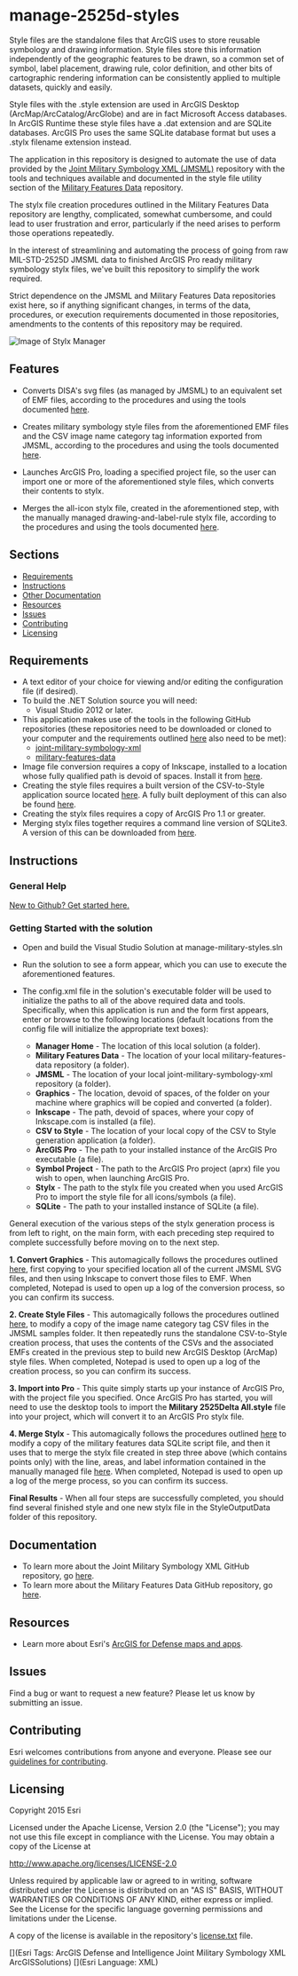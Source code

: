 # manage-2525d-styles
Style files are the standalone files that ArcGIS uses to store reusable symbology and drawing information.  Style files store this information independently of the geographic features to be drawn, so a common set of symbol, label placement, drawing rule, color definition, and other bits of cartographic rendering information can be consistently applied to multiple datasets, quickly and easily.

Style files with the .style extension are used in ArcGIS Desktop (ArcMap/ArcCatalog/ArcGlobe) and are in fact Microsoft Access databases.  In ArcGIS Runtime these style files have a .dat extension and are SQLite databases.  ArcGIS Pro uses the same SQLite database format but uses a .stylx filename extension instead.

The application in this repository is designed to automate the use of data provided by the [Joint Military Symbology XML (JMSML)](https://github.com/Esri/joint-military-symbology-xml) repository with the tools and techniques available and documented in the style file utility section of the [Military Features Data](https://github.com/Esri/military-features-data) repository.

The stylx file creation procedures outlined in the Military Features Data repository are lengthy, complicated, somewhat cumbersome, and could lead to user frustration and error, particularly if the need arises to perform those operations repeatedly.  

In the interest of streamlining and automating the process of going from raw MIL-STD-2525D JMSML data to finished ArcGIS Pro ready military symbology stylx files, we've built this repository to simplify the work required.

Strict dependence on the JMSML and Military Features Data repositories exist here, so if anything significant changes, in terms of the data, procedures, or execution requirements documented in those repositories, amendments to the contents of this repository may be required.

![Image of Stylx Manager]( screen.png )

## Features

* Converts DISA's svg files (as managed by JMSML) to an equivalent set of EMF files, according to the procedures and using the tools documented [here](https://github.com/Esri/military-features-data/tree/master/data/mil2525d/utilities/style-utilities/image-conversion-utilities).

* Creates military symbology style files from the aforementioned EMF files and the CSV image name category tag information exported from JMSML, according to the procedures and using the tools documented [here](https://github.com/Esri/military-features-data/tree/master/data/mil2525d/utilities/style-utilities/image-conversion-utilities).

* Launches ArcGIS Pro, loading a specified project file, so the user can import one or more of the aforementioned style files, which converts their contents to stylx.

* Merges the all-icon stylx file, created in the aforementioned step, with the manually managed drawing-and-label-rule stylx file, according to the procedures and using the tools documented [here](https://github.com/Esri/military-features-data/tree/master/data/mil2525d/utilities/style-utilities/merge-stylx-utilities).

## Sections

* [Requirements](#requirements)
* [Instructions](#instructions)
* [Other Documentation](#documentation)
* [Resources](#resources)
* [Issues](#issues)
* [Contributing](#contributing)
* [Licensing](#licensing)

## Requirements

* A text editor of your choice for viewing and/or editing the configuration file (if desired).
* To build the .NET Solution source you will need:
    * Visual Studio 2012 or later.
* This application makes use of the tools in the following GitHub repositories (these repositories need to be downloaded or cloned to your computer and the requirements outlined [here](https://github.com/Esri/military-features-data/tree/master/data/mil2525d/utilities/style-utilities) also need to be met):
	* [joint-military-symbology-xml](https://github.com/Esri/joint-military-symbology-xml)
	* [military-features-data](https://github.com/Esri/military-features-data)
* Image file conversion requires a copy of Inkscape, installed to a location whose fully qualified path is devoid of spaces.  Install it from [here](https://inkscape.org/en/).
* Creating the style files requires a built version of the CSV-to-Style application source located [here](https://github.com/csmoore/csv2ArcGISStyle).  A fully built deployment of this can also be found [here](https://github.com/Esri/military-features-data/blob/master/data/mil2525d/utilities/style-utilities/style-file-utilities/csv2ArcGISStyleDeployment.zip).
* Creating the stylx files requires a copy of ArcGIS Pro 1.1 or greater.
* Merging stylx files together requires a command line version of SQLite3.  A version of this can be downloaded from [here](http://www.sqlite.org/).

## Instructions

### General Help
[New to Github? Get started here.](http://htmlpreview.github.com/?https://github.com/Esri/esri.github.com/blob/master/help/esri-getting-to-know-github.html)

### Getting Started with the solution
* Open and build the Visual Studio Solution at manage-military-styles.sln
* Run the solution to see a form appear, which you can use to execute the aforementioned features.
* The config.xml file in the solution's executable folder will be used to initialize the paths to all of the above required data and tools.  Specifically, when this application is run and the form first appears, enter or browse to the following locations (default locations from the config file will initialize the appropriate text boxes):

	* **Manager Home** - The location of this local solution (a folder).
	* **Military Features Data** - The location of your local military-features-data repository (a folder).
	* **JMSML** - The location of your local joint-military-symbology-xml repository (a folder).
	* **Graphics** - The location, devoid of spaces, of the folder on your machine where graphics will be copied and converted (a folder).
	* **Inkscape** - The path, devoid of spaces, where your copy of Inkscape.com is installed (a file).
	* **CSV to Style** - The location of your local copy of the CSV to Style generation application (a folder).
	* **ArcGIS Pro** - The path to your installed instance of the ArcGIS Pro executable (a file).
	* **Symbol Project** - The path to the ArcGIS Pro project (aprx) file you wish to open, when launching ArcGIS Pro.
	* **Stylx** - The path to the stylx file you created when you used ArcGIS Pro to import the style file for all icons/symbols (a file).
	* **SQLite** - The path to your installed instance of SQLite (a file).

General execution of the various steps of the stylx generation process is from left to right, on the main form, with each preceding step required to complete successfully before moving on to the next step.

**1. Convert Graphics** - This automagically follows the procedures outlined [here](https://github.com/Esri/military-features-data/tree/master/data/mil2525d/utilities/style-utilities/image-conversion-utilities), first copying to your specified location all of the current JMSML SVG files, and then using Inkscape to convert those files to EMF.  When completed, Notepad is used to open up a log of the conversion process, so you can confirm its success.

**2. Create Style Files** - This automagically follows the procedures outlined [here](https://github.com/Esri/military-features-data/tree/master/data/mil2525d/utilities/style-utilities/style-file-utilities), to modify a copy of the image name category tag CSV files in the JMSML samples folder.  It then repeatedly runs the standalone CSV-to-Style creation process, that uses the contents of the CSVs and the associated EMFs created in the previous step to build new ArcGIS Desktop (ArcMap) style files.  When completed, Notepad is used to open up a log of the creation process, so you can confirm its success.

**3. Import into Pro** - This quite simply starts up your instance of ArcGIS Pro, with the project file you specified.  Once ArcGIS Pro has started, you will need to use the desktop tools to import the **Military 2525Delta All.style** file into your project, which will convert it to an ArcGIS Pro stylx file.

**4. Merge Stylx** - This automagically follows the procedures outlined [here](https://github.com/Esri/military-features-data/tree/master/data/mil2525d/utilities/style-utilities/merge-stylx-utilities) to modify a copy of the military features data SQLite script file, and then it uses that to merge the stylx file created in step three above (which contains points only) with the line, areas, and label information contained in the manually managed file [here](https://github.com/Esri/military-features-data/blob/master/data/mil2525d/core_data/stylxfiles/mil2525d-lines-areas-labels-base-template.stylx).  When completed, Notepad is used to open up a log of the merge process, so you can confirm its success.

**Final Results** - When all four steps are successfully completed, you should find several finished style and one new stylx file in the StyleOutputData folder of this repository.

## Documentation

- To learn more about the Joint Military Symbology XML GitHub repository, go [here](https://github.com/Esri/joint-military-symbology-xml).
- To learn more about the Military Features Data GitHub repository, go [here](https://github.com/Esri/military-features-data).

## Resources

* Learn more about Esri's [ArcGIS for Defense maps and apps](http://resources.arcgis.com/en/communities/defense-and-intelligence/).

## Issues

Find a bug or want to request a new feature?  Please let us know by submitting an issue.

## Contributing

Esri welcomes contributions from anyone and everyone. Please see our [guidelines for contributing](https://github.com/esri/contributing).

## Licensing

Copyright 2015 Esri

Licensed under the Apache License, Version 2.0 (the "License");
you may not use this file except in compliance with the License.
You may obtain a copy of the License at

   http://www.apache.org/licenses/LICENSE-2.0

Unless required by applicable law or agreed to in writing, software
distributed under the License is distributed on an "AS IS" BASIS,
WITHOUT WARRANTIES OR CONDITIONS OF ANY KIND, either express or implied.
See the License for the specific language governing permissions and
limitations under the License.

A copy of the license is available in the repository's
[license.txt](license.txt) file.

[](Esri Tags: ArcGIS Defense and Intelligence Joint Military Symbology XML ArcGISSolutions)
[](Esri Language: XML)
